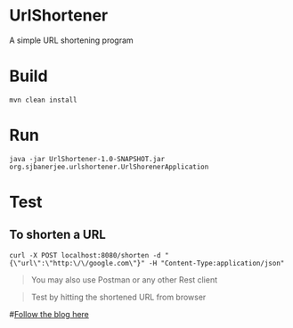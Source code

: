 # UrlShortener
A simple URL shortening program

# Build
```mvn clean install```

# Run
```java -jar UrlShortener-1.0-SNAPSHOT.jar org.sjbanerjee.urlshortener.UrlShorenerApplication```

# Test
## To shorten a URL
```curl -X POST localhost:8080/shorten -d "{\"url\":\"http:\/\/google.com\"}" -H "Content-Type:application/json"```
>You may also use Postman or any other Rest client

>Test by hitting the shortened URL from browser

#[Follow the blog here](http://sjbanerjee.com/2017/08/18/writing-a-url-shortening-service/)
